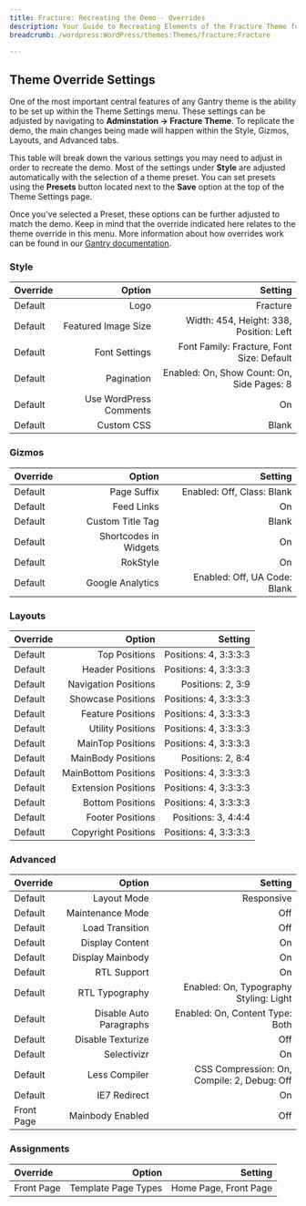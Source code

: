 ```yaml
---
title: Fracture: Recreating the Demo - Overrides
description: Your Guide to Recreating Elements of the Fracture Theme for WordPress
breadcrumb: /wordpress:WordPress/themes:Themes/fracture:Fracture

---
```


Theme Override Settings
-----
One of the most important central features of any Gantry theme is the ability to be set up within the Theme Settings menu. These settings can be adjusted by navigating to **Adminstation -> Fracture Theme**. To replicate the demo, the main changes being made will happen within the Style, Gizmos, Layouts, and Advanced tabs. 

This table will break down the various settings you may need to adjust in order to recreate the demo. Most of the settings under **Style** are adjusted automatically with the selection of a theme preset. You can set presets using the **Presets** button located next to the **Save** option at the top of the Theme Settings page.

Once you've selected a Preset, these options can be further adjusted to match the demo. Keep in mind that the override indicated here relates to the theme override in this menu. More information about how overrides work can be found in our [Gantry documentation][override].

### Style
| Override | Option | Setting |
|:--------|------:|-------:|
| Default | Logo | Fracture |
| Default | Featured Image Size | Width: 454, Height: 338, Position: Left |
| Default | Font Settings | Font Family: Fracture, Font Size: Default |
| Default | Pagination | Enabled: On, Show Count: On, Side Pages: 8 |
| Default | Use WordPress Comments | On |
| Default | Custom CSS | Blank |

### Gizmos
| Override | Option | Setting |
|:--------|------:|-------:|
| Default | Page Suffix | Enabled: Off, Class: Blank | 
| Default | Feed Links | On | 
| Default | Custom Title Tag | Blank | 
| Default | Shortcodes in Widgets | On |
| Default | RokStyle | On |
| Default | Google Analytics | Enabled: Off, UA Code: Blank |

### Layouts
| Override | Option | Setting |
|:--------|------:|-------:|
| Default | Top Positions | Positions: 4, 3:3:3:3 |
| Default | Header Positions | Positions: 4, 3:3:3:3 |
| Default | Navigation Positions | Positions: 2, 3:9 |
| Default | Showcase Positions | Positions: 4, 3:3:3:3 |
| Default | Feature Positions | Positions: 4, 3:3:3:3 |
| Default | Utility Positions | Positions: 4, 3:3:3:3 |
| Default | MainTop Positions | Positions: 4, 3:3:3:3 |
| Default | MainBody Positions | Positions: 2, 8:4 |
| Default | MainBottom Positions | Positions: 4, 3:3:3:3 |
| Default | Extension Positions | Positions: 4, 3:3:3:3 |
| Default | Bottom Positions | Positions: 4, 3:3:3:3 |
| Default | Footer Positions | Positions: 3, 4:4:4 |
| Default | Copyright Positions | Positions: 4, 3:3:3:3 |

### Advanced
| Override | Option | Setting |
|:--------|------:|-------:|
| Default | Layout Mode | Responsive |
| Default | Maintenance Mode | Off |
| Default | Load Transition | Off |
| Default | Display Content | On |
| Default | Display Mainbody | On |
| Default | RTL Support | On |
| Default | RTL Typography | Enabled: On, Typography Styling: Light |
| Default | Disable Auto Paragraphs | Enabled: On, Content Type: Both |
| Default | Disable Texturize | Off |
| Default | Selectivizr | On |
| Default | Less Compiler | CSS Compression: On, Compile: 2, Debug: Off |
| Default | IE7 Redirect | On |
| Front Page | Mainbody Enabled | Off |

### Assignments
| Override | Option | Setting |
|:--------|------:|-------:|
| Front Page | Template Page Types | Home Page, Front Page |

[override]: http://gantry-framework.org/documentation/wordpress/configure/